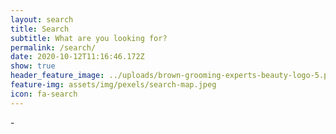 ```yaml
---
layout: search
title: Search
subtitle: What are you looking for?
permalink: /search/
date: 2020-10-12T11:16:46.172Z
show: true
header_feature_image: ../uploads/brown-grooming-experts-beauty-logo-5.png
feature-img: assets/img/pexels/search-map.jpeg
icon: fa-search
---
```

\-